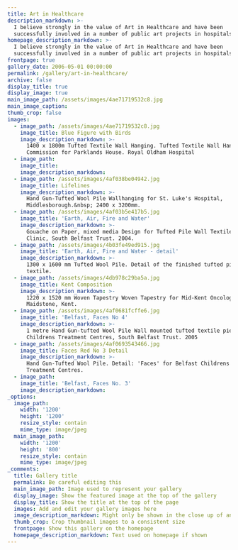 ```yaml
---
title: Art in Healthcare
description_markdown: >-
  I believe strongly in the value of Art in Healthcare and have been
  successfully involved in a number of public art projects in hospitals.
homepage_description_markdown: >-
  I believe strongly in the value of Art in Healthcare and have been
  successfully involved in a number of public art projects in hospitals.
frontpage: true
gallery_date: 2006-05-01 00:00:00
permalink: /gallery/art-in-healthcare/
archive: false
display_title: true
display_image: true
main_image_path: /assets/images/4ae71719532c8.jpg
main_image_caption:
thumb_crop: false
images:
  - image_path: /assets/images/4ae71719532c8.jpg
    image_title: Blue Figure with Birds
    image_description_markdown: >-
      1400 x 1800m Tufted Textile Wall Hanging. Tufted Textile Wall Hanging.
      Commission for Parklands House. Royal Oldham Hospital
  - image_path:
    image_title:
    image_description_markdown:
  - image_path: /assets/images/4af038be04942.jpg
    image_title: Lifelines
    image_description_markdown: >-
      Hand Gun-Tufted Wool Pile Wallhanging for St. Luke's Hospital,
      Middlesborough.&nbsp; 2400 x 3200mm.
  - image_path: /assets/images/4af03b5e417b5.jpg
    image_title: 'Earth, Air, Fire and Water'
    image_description_markdown: >-
      Gouache on Paper, mixed media Design for Tufted Pile Wall Textile. Shannon
      Clinic, South Belfast Trust. 2004.
  - image_path: /assets/images/4b03fe49ed915.jpg
    image_title: 'Earth, Air, Fire and Water - detail'
    image_description_markdown: >-
      1300 x 1600 mm Tufted Wool Pile. Detail of the finished tufted pile wall
      textile.
  - image_path: /assets/images/4db978c29ba5a.jpg
    image_title: Kent Composition
    image_description_markdown: >-
      1220 x 1520 mm Woven Tapestry Woven Tapestry for Mid-Kent Oncology Centre,
      Maidstone, Kent.
  - image_path: /assets/images/4af0681fcffe6.jpg
    image_title: 'Belfast, Faces No 4'
    image_description_markdown: >-
      1 metre Hand Gun-tufted Wool Pile Wall mounted tufted textile pieces for 2
      Childrens Treatment Centres, South Belfast Trust. 2005
  - image_path: /assets/images/4af0693543466.jpg
    image_title: Faces Red No 3 Detail
    image_description_markdown: >-
      Hand Gun-Tufted Wool Pile. Detail: 'Faces' for Belfast Childrens'
      Treatment Centres.
  - image_path:
    image_title: 'Belfast, Faces No. 3'
    image_description_markdown:
_options:
  image_path:
    width: '1200'
    height: '1200'
    resize_style: contain
    mime_type: image/jpeg
  main_image_path:
    width: '1200'
    height: '800'
    resize_style: contain
    mime_type: image/jpeg
_comments:
  title: Gallery title
  permalink: Be careful editing this
  main_image_path: Image used to represent your gallery
  display_image: Show the featured image at the top of the gallery
  display_title: Show the title at the top of the page
  images: Add and edit your gallery images here
  image_description_markdown: Might only be shown in the close up of an image
  thumb_crop: Crop thumbnail images to a consistent size
  frontpage: Show this gallery on the homepage
  homepage_description_markdown: Text used on homepage if shown
---
```


